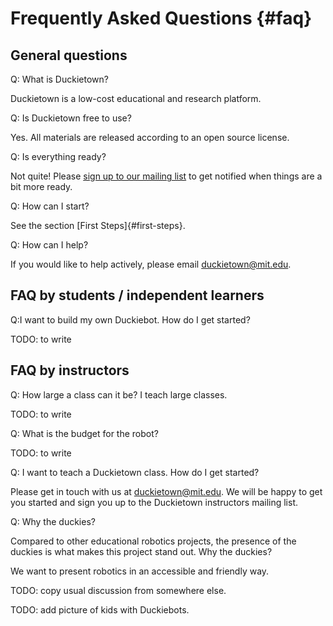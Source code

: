 # Frequently Asked Questions {#faq}

## General questions

Q: What is Duckietown?

Duckietown is a low-cost educational and research platform.

Q: Is Duckietown free to use?

Yes. All materials are released according to an open source license.

Q: Is everything ready?

Not quite! Please [sign up to our mailing list][form] to get notified when
things are a bit more ready.

[form]:  http://goo.gl/forms/OxZu85WGi7

Q: How can I start?

See the section [First Steps]{#first-steps}.

Q: How can I help?

If you would like to help actively, please email [duckietown@mit.edu](mailto:duckietown@mit.edu).


## FAQ by students / independent learners

Q:I want to build my own Duckiebot. How do I get started?

TODO: to write

## FAQ by instructors

Q: How large a class can it be? I teach large classes.

TODO: to write

Q: What is the budget for the robot?

TODO: to write

Q: I want to teach a Duckietown class. How do I get started?

Please get in touch with us at [duckietown@mit.edu](mailto:duckietown@mit.edu). We will be
happy to get you started and sign you up to the Duckietown instructors mailing list.

<!--
## FAQ by researchers

TODO: to write -->

Q: Why the duckies?

Compared to other educational robotics projects, the presence of the duckies is what makes this project stand out. Why the duckies?

We want to present robotics in an accessible and friendly way.

TODO: copy usual discussion from somewhere else.

TODO: add picture of kids with Duckiebots.
